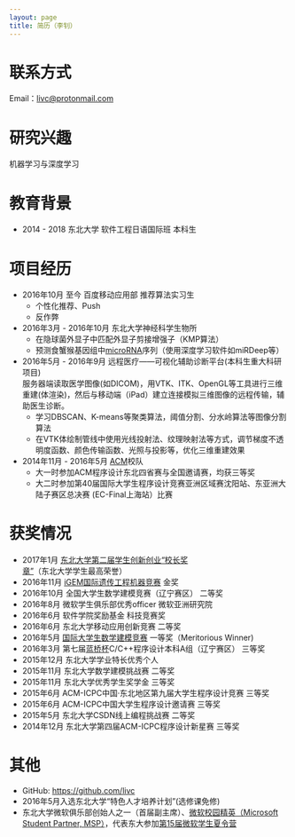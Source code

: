 ```yaml
---
layout: page
title: 简历（李钊）
---
```


# 联系方式

Email：livc@protonmail.com

# 研究兴趣

机器学习与深度学习

# 教育背景

- 2014 - 2018 东北大学 软件工程日语国际班 本科生

# 项目经历
- 2016年10月 至今 百度移动应用部 推荐算法实习生
	- 个性化推荐、Push
	- 反作弊
- 2016年3月 - 2016年10月 东北大学神经科学生物所
	- 在隐球菌外显子中匹配外显子剪接增强子（KMP算法）
	- 预测食蟹猴基因组中[microRNA](https://en.wikipedia.org/wiki/MicroRNA)序列（使用深度学习软件如miRDeep等）
- 2016年5月 - 2016年9月 远程医疗——可视化辅助诊断平台(本科生重大科研项目)   
	服务器端读取医学图像(如DICOM)，用VTK、ITK、OpenGL等工具进行三维重建(体渲染)，然后与移动端（iPad）建立连接模拟三维图像的远程传输，辅助医生诊断。
	- 学习DBSCAN、K-means等聚类算法，阈值分割、分水岭算法等图像分割算法
	- 在VTK体绘制管线中使用光线投射法、纹理映射法等方式，调节梯度不透明度函数、颜色传输函数、光照与投影等，优化三维重建效果
- 2014年11月 - 2016年5月 [ACM](https://en.wikipedia.org/wiki/ACM_International_Collegiate_Programming_Contest)校队  
	- 大一时参加ACM程序设计东北四省赛与全国邀请赛，均获三等奖
	- 大二时参加第40届国际大学生程序设计竞赛亚洲区域赛沈阳站、东亚洲大陆子赛区总决赛
(EC-Final上海站）比赛

# 获奖情况
- 2017年1月 [东北大学第二届学生创新创业“校长奖章”](http://cxzx.neu.edu.cn/SinglePage.aspx?id=817e2e47-3180-4de2-a49d-b3468bb5eefe&newsType=38ddc72a-0f81-4821-ad00-2db7b671d5bc)（东北大学学生最高荣誉）
- 2016年11月 [iGEM国际遗传工程机器竞赛](https://en.wikipedia.org/wiki/International_Genetically_Engineered_Machine) 金奖
- 2016年10月 全国大学生数学建模竞赛（辽宁赛区） 二等奖
- 2016年8月 微软学生俱乐部优秀officer 微软亚洲研究院
- 2016年6月 软件学院奖励基金 科技竞赛奖
- 2016年6月 东北大学移动应用创新竞赛 二等奖
- 2016年5月 [国际大学生数学建模竞赛](https://en.wikipedia.org/wiki/Mathematical_Contest_in_Modeling) 一等奖（Meritorious Winner)
- 2016年3月 第七届[蓝桥杯](http://baike.baidu.com/link?url=O1SYgn5n34Ko9aqSQ94NIwaP9_pOwcd2kKyhpCK8gG2bFKs6Wdl4D_9V-N4TGss0anVk0EBC2Op6_Cg7zoOz3a93k63j_JJm3NWZpC9ZtcnZqBj5230ef-UlpH-vAaR6)C/C++程序设计本科A组（辽宁赛区） 三等奖
- 2015年12月 东北大学学业特长优秀个人
- 2015年11月 东北大学数学建模挑战赛 二等奖
- 2015年11月 东北大学优秀学生奖学金 三等奖
- 2015年6月 ACM-ICPC中国·东北地区第九届大学生程序设计竞赛 三等奖
- 2015年6月 ACM-ICPC中国大学生程序设计邀请赛 三等奖
- 2015年5月 东北大学CSDN线上编程挑战赛 二等奖
- 2014年12月 东北大学第四届ACM-ICPC程序设计新星赛 三等奖

# 其他
- GitHub: <https://github.com/livc>
- 2016年5月入选东北大学“特色人才培养计划”(选修课免修)
- 东北大学微软俱乐部创始人之一（首届副主席）、[微软校园精英（Microsoft Student Partner, MSP）](https://www.microsoft.com/china/msdn/events/student/msp/msp.html)，代表东大参加[第15届微软学生夏令营](http://www.msra.cn/zh-cn/connections/talents/studentclub/summer-camp-2015/default.aspx)
